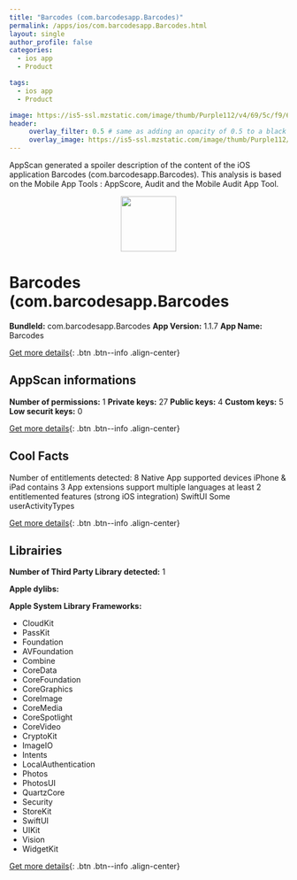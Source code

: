 ```yaml
---
title: "Barcodes (com.barcodesapp.Barcodes)"
permalink: /apps/ios/com.barcodesapp.Barcodes.html
layout: single
author_profile: false
categories: 
  - ios app 
  - Product 

tags: 
  - ios app 
  - Product 

image: https://is5-ssl.mzstatic.com/image/thumb/Purple112/v4/69/5c/f9/695cf936-ff51-6ab8-9a7e-6ae8f49ad9e0/AppIcon-1x_U007emarketing-0-0-0-7-0-0-P3-85-220.png/512x512bb.jpg
header: 
     overlay_filter: 0.5 # same as adding an opacity of 0.5 to a black background
     overlay_image: https://is5-ssl.mzstatic.com/image/thumb/Purple112/v4/69/5c/f9/695cf936-ff51-6ab8-9a7e-6ae8f49ad9e0/AppIcon-1x_U007emarketing-0-0-0-7-0-0-P3-85-220.png/512x512bb.jpg
---
```

AppScan generated a spoiler description of the content of the iOS application Barcodes (com.barcodesapp.Barcodes). This analysis is based on the Mobile App Tools : AppScore, Audit and the Mobile Audit App Tool.

  
  
<div style="text-align: center;"><img src="https://is5-ssl.mzstatic.com/image/thumb/Purple112/v4/69/5c/f9/695cf936-ff51-6ab8-9a7e-6ae8f49ad9e0/AppIcon-1x_U007emarketing-0-0-0-7-0-0-P3-85-220.png/512x512bb.jpg" width="100" height="100"></div>  
  
# Barcodes (com.barcodesapp.Barcodes

**BundleId:** com.barcodesapp.Barcodes
**App Version:** 1.1.7
**App Name:** Barcodes


[Get more details](/pricing.html){: .btn .btn--info .align-center}  
  
## AppScan informations 

**Number of permissions:** 1
**Private keys:** 27
**Public keys:** 4
**Custom keys:** 5
**Low securit keys:** 0
  
[Get more details](/pricing.html){: .btn .btn--info .align-center}

## Cool Facts

Number of entitlements detected: 8
Native App
supported devices iPhone & iPad
contains 3 App extensions
support multiple languages
at least 2 entitlemented features (strong iOS integration)
SwiftUI
Some userActivityTypes
  
[Get more details](/pricing.html){: .btn .btn--info .align-center}

## Librairies 
**Number of Third Party Library detected:** 1

**Apple dylibs:**


**Apple System Library Frameworks:**
- CloudKit
- PassKit
- Foundation
- AVFoundation
- Combine
- CoreData
- CoreFoundation
- CoreGraphics
- CoreImage
- CoreMedia
- CoreSpotlight
- CoreVideo
- CryptoKit
- ImageIO
- Intents
- LocalAuthentication
- Photos
- PhotosUI
- QuartzCore
- Security
- StoreKit
- SwiftUI
- UIKit
- Vision
- WidgetKit


  
[Get more details](/pricing.html){: .btn .btn--info .align-center}

